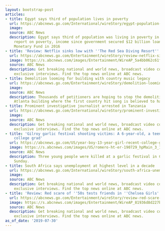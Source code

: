```yaml
---
layout: bootstrap-post
articles:
- title: Egypt says third of population lives in poverty
  url: https://abcnews.go.com/International/wireStory/egypt-population-lives-poverty-64658247
  image: 
  source: ABC News
  description: Egypt says third of population was living in poverty in 2018, first
    report on poverty, income since government secured $12 billion loan from International
    Monetary Fund in 2016
- title: 'Review: Netflix sinks low with ''The Red Sea Diving Resort'''
  url: https://abcnews.go.com/Entertainment/wireStory/review-netflix-sinks-low-red-sea-diving-resort-64658165
  image: https://s.abcnews.com/images/Entertainment/WireAP_5a4bb062c61f4f978d42520aebf37d27_16x9_992.jpg
  source: ABC News
  description: Get breaking national and world news, broadcast video coverage, and
    exclusive interviews. Find the top news online at ABC news.
- title: Demolition looming for building with country music legacy
  url: https://abcnews.go.com/Entertainment/wireStory/demolition-looming-building-country-music-legacy-64658029
  image: 
  source: ABC News
  description: Thousands of petitioners are hoping to stop the demolition of a downtown
    Atlanta building where the first country hit song is believed to have been recorded
- title: Prominent investigative journalist arrested in Tanzania
  url: https://abcnews.go.com/International/wireStory/prominent-investigative-journalist-arrested-tanzania-64657789
  image: 
  source: ABC News
  description: Get breaking national and world news, broadcast video coverage, and
    exclusive interviews. Find the top news online at ABC news.
- title: 'Gilroy garlic festival shooting victims: A 6-year-old, a teen, a recent
    college grad'
  url: https://abcnews.go.com/US/year-boy-13-year-girl-recent-college-grad/story?id=64651681
  image: https://s.abcnews.com/images/US/romero-ht-er-190729_hpMain_3_16x9_992.jpg
  source: ABC News
  description: Three young people were killed at a garlic festival in California on
    Sunday.
- title: South Africa says unemployment at highest level in a decade
  url: https://abcnews.go.com/International/wireStory/south-africa-unemployment-highest-level-decade-64657843
  image: 
  source: ABC News
  description: Get breaking national and world news, broadcast video coverage, and
    exclusive interviews. Find the top news online at ABC news.
- title: 'Review: Red scare of ''50s tests friends in ''Chelsea Girls'''
  url: https://abcnews.go.com/Entertainment/wireStory/review-red-scare-50s-tests-friends-chelsea-girls-64657790
  image: https://s.abcnews.com/images/Entertainment/WireAP_81936d8d227b4e7093ad5b1044a2fe0e_16x9_992.jpg
  source: ABC News
  description: Get breaking national and world news, broadcast video coverage, and
    exclusive interviews. Find the top news online at ABC news.
as_of_date: '2019-07-30'
---
```


